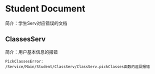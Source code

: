 # Student Document
简介：学生Serv对应错误的文档

## ClassesServ
简介：用户基本信息的报错

    PickClassesError:
    /Service/Main/Student/ClassServ/ClassServ.pickClasses函数的返回报错
    